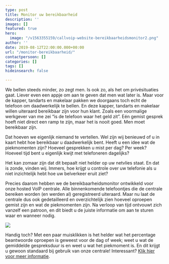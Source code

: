 ```yaml
---
type: post
title: Monitor uw bereikbaarheid
description: ''
images: []
featured: true
hero:
  image: "/v1563355159/callvoip-website-bereikbaarheidsmonitor2.png"
author: ''
date: 2019-08-12T22:00:00.000+00:00
url: "/monitor-bereikbaarheid/"
contactpersoon: []
categories: []
tags: []
hideinsearch: false

---
```

We bellen steeds minder, zo zegt men. Is ook zo, als het om privésituaties gaat. Liever even een appje om aan te geven dat men wat later is. Maar voor de kapper, tandarts en makelaar pakken we doorgaans toch echt de telefoon om daadwerkelijk te bellen. En deze kapper, tandarts en makelaar willen uiteraard bereikbaar zijn voor hun klant. Zoals een voormalige werkgever van me zei “is de telefoon waar het geld zit”. Eén gemist gesprek hoeft niet direct een ramp te zijn, maar het is nooit goed. Men moet bereikbaar zijn.

Dat hoeven we eigenlijk niemand te vertellen. Wel zijn wij benieuwd of u in kaart hebt hoe bereikbaar u daadwerkelijk bent. Heeft u een idee wat de piekmomenten zijn? Hoeveel gesprekken u mist per dag? Per week? Hoeveel tijd bent u eigenlijk kwijt met telefoneren dagelijks?

Het kan zomaar zijn dat dit bepaalt niet helder op uw netvlies staat. En dat is zonde, vinden wij. Immers, hoe krijgt u controle over uw telefonie als u niet inzichtelijk hebt hoe uw belverkeer eruit ziet?

Precies daarom hebben we de bereikbaarheidsmonitor ontwikkeld voor onze hosted VoIP centrale. Alle binnenkomende telefoontjes die de centrale bereiken worden (en werden al) geregistreerd uiteraard. Maar nu laat de centrale dus ook gedetailleerd en overzichtelijk zien hoeveel oproepen gemist zijn en wat de piekmomenten zijn. Na verloop van tijd ontvouwt zich vanzelf een patroon, en dit biedt u de juiste informatie om aan te sturen waar en wanneer nodig.

![](https://res.cloudinary.com/callvoip/image/upload/v1563355159/callvoip-website-bereikbaarheidsmonitor2.png)

Handig toch? Met een paar muisklikken is het helder wat het percentage beantwoorde oproepen is geweest voor de dag of week; weet u wat de gemiddelde gespreksduur is en weet u wat het piekmoment is. En dit krijgt u gewoon standaard bij gebruik van onze centrale! Interessant? [Klik hier voor meer informatie](/telefonie/bereikbaarheidsmonitor/).